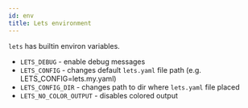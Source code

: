 ```yaml
---
id: env
title: Lets environment
---
```


`lets` has builtin environ variables.

* `LETS_DEBUG` - enable debug messages
* `LETS_CONFIG` - changes default `lets.yaml` file path (e.g. LETS_CONFIG=lets.my.yaml)
* `LETS_CONFIG_DIR` - changes path to dir where `lets.yaml` file placed
* `LETS_NO_COLOR_OUTPUT` - disables colored output